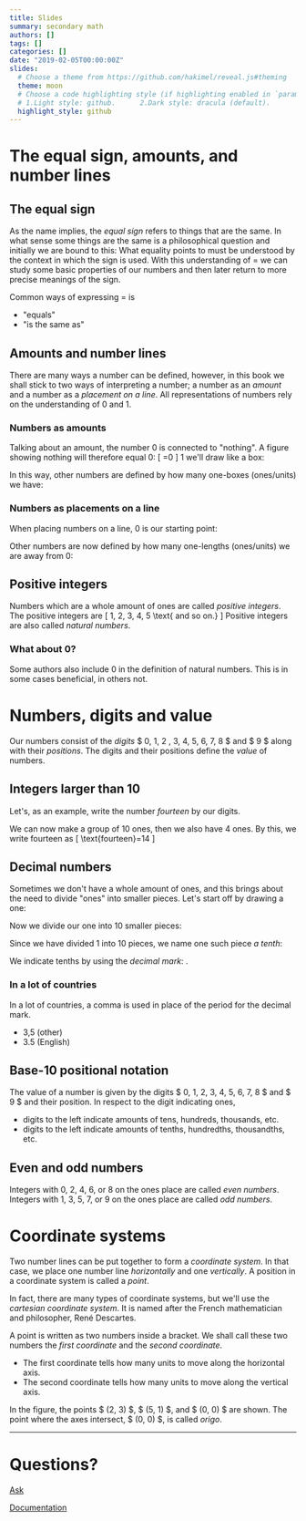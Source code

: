 ```yaml
---
title: Slides
summary: secondary math
authors: []
tags: []
categories: []
date: "2019-02-05T00:00:00Z"
slides:
  # Choose a theme from https://github.com/hakimel/reveal.js#theming
  theme: moon
  # Choose a code highlighting style (if highlighting enabled in `params.toml`)
  # 1.Light style: github.      2.Dark style: dracula (default).
  highlight_style: github
---
```

 
# The equal sign, amounts, and number lines

## The equal sign
As the name implies, the *equal sign* refers to things that are the same. In what sense some things are the same is a philosophical question and initially we are bound to this: What equality points to must be understood by the context in which the sign is used. With this understanding of = we can study some basic properties of our numbers and then later return to more precise meanings of the sign.

Common ways of expressing = is
- "equals"
- "is the same as"

## Amounts and number lines
There are many ways a number can be defined, however, in this book we shall stick to two ways of interpreting a number; a number as an *amount* and a number as a *placement on a line*. All representations of numbers rely on the understanding of 0 and 1.

### Numbers as amounts
Talking about an amount, the number 0 is connected to "nothing". A figure showing nothing will therefore equal 0:
\[ =0 \]
1 we'll draw like a box:

In this way, other numbers are defined by how many one-boxes (ones/units) we have:

### Numbers as placements on a line
When placing numbers on a line, 0 is our starting point:

Other numbers are now defined by how many one-lengths (ones/units) we are away from 0:

## Positive integers
Numbers which are a whole amount of ones are called *positive integers*. The positive integers are
\[ 1, 2, 3, 4, 5 \text{ and so on.} \]
Positive integers are also called *natural numbers*.

### What about 0?
Some authors also include 0 in the definition of natural numbers. This is in some cases beneficial, in others not.

# Numbers, digits and value

Our numbers consist of the *digits* $ 0, 1, 2 , 3, 4, 5, 6, 7, 8 $ and $ 9 $ along with their *positions*. The digits and their positions define the *value* of numbers.

## Integers larger than 10
Let's, as an example, write the number *fourteen* by our digits.

We can now make a group of 10 ones, then we also have 4 ones. By this, we write fourteen as
\[ \text{fourteen}=14 \]

## Decimal numbers
Sometimes we don't have a whole amount of ones, and this brings about the need to divide "ones" into smaller pieces. Let's start off by drawing a one:

Now we divide our one into 10 smaller pieces:

Since we have divided 1 into 10 pieces, we name one such piece *a tenth*:

We indicate tenths by using the *decimal mark*: .

### In a lot of countries
In a lot of countries, a comma is used in place of the period for the decimal mark.
- 3,5 (other)
- 3.5 (English)

## Base-10 positional notation
The value of a number is given by the digits $ 0, 1, 2, 3, 4, 5, 6, 7, 8  $ and $ 9 $ and their position. In respect to the digit indicating ones, 

- digits to the left indicate amounts of tens, hundreds, thousands, etc.
- digits to the left indicate amounts of tenths, hundredths, thousandths, etc.

## Even and odd numbers
Integers with 0, 2, 4, 6, or 8 on the ones place are called *even numbers*.
Integers with 1, 3, 5, 7, or 9 on the ones place are called *odd numbers*.

# Coordinate systems

Two number lines can be put together to form a *coordinate system*. In that case, we place one number line *horizontally* and one *vertically*. A position in a coordinate system is called a *point*.

In fact, there are many types of coordinate systems, but we'll use the *cartesian coordinate system*. It is named after the French mathematician and philosopher, René Descartes.

A point is written as two numbers inside a bracket. We shall call these two numbers the *first coordinate* and the *second coordinate*.

- The first coordinate tells how many units to move along the horizontal axis.
- The second coordinate tells how many units to move along the vertical axis.

In the figure, the points $ (2, 3) $, $ (5, 1) $, and $ (0, 0) $ are shown. The point where the axes intersect, $ (0, 0) $, is called *origo*.


---

# Questions?

[Ask](https://github.com/wowchemy/wowchemy-hugo-modules/discussions)

[Documentation](https://wowchemy.com/docs/managing-content/#create-slides)
